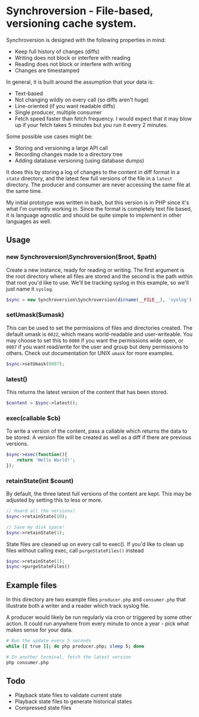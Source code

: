 Synchroversion - File-based, versioning cache system.
===================================================

Synchroversion is designed with the following properties in mind:

- Keep full history of changes (diffs)
- Writing does not block or interfere with reading
- Reading does not block or interfere with writing
- Changes are timestamped

In general, it is built around the assumption that your data is:

- Text-based
- Not changing wildly on every call (so diffs aren't huge)
- Line-oriented (if you want readable diffs)
- Single producer, multiple consumer
- Fetch speed faster than fetch frequency. I would expect that it may blow
  up if your fetch takes 5 minutes but you run it every 2 minutes.

Some possible use cases might be:

- Storing and versioning a large API call
- Recording changes made to a directory tree
- Adding database versioning (using database dumps)

It does this by storing a log of changes to the content in diff format in
a `state` directory, and the latest few full versions of the file in a `latest`
directory. The producer and consumer are never accessing the same file at the
same time.

My initial prototype was written in bash, but this version is in PHP since it's
what I'm currently working in. Since the format is completely text file based,
it is language agnostic and should be quite simple to implement in other
languages as well.

## Usage

### new Synchroversion\Synchroversion($root, $path)

Create a new instance, ready for reading or writing. The first argument is the
root directory where all files are stored and the second is the path within
that root you'd like to use. We'll be tracking syslog in this example, so we'll
just name it `syslog`.

```php
$sync = new Synchroversion\Synchroversion(dirname(__FILE__), 'syslog');
```

### setUmask($umask)

This can be used to set the permissions of files and directories created. The
default umask is `0022`, which means world-readable and user-writeable. You may
choose to set this to `0000` if you want the permissions wide open, or `0007`
if you want read/write for the user and group but deny permissions to others.
Check out documentation for UNIX `umask` for more examples.

```php
$sync->setUmask(0007);
```

### latest()

This returns the latest version of the content that has been stored.

```php
$content = $sync->latest();
```

### exec(callable $cb)

To write a version of the content, pass a callable which returns the data
to be stored. A version file will be created as well as a diff if there
are previous versions.

```php
$sync->exec(function(){
    return 'Hello World!';
});
```

### retainState(int $count)

By default, the three latest full versions of the content are kept. This may
be adjusted by setting this to less or more.

```php
// Hoard all the versions!
$sync->retainState(10);

// Save my disk space!
$sync->retainState(1);
```

State files are cleaned up on every call to exec(). If you'd like to clean up
files without calling exec, call `purgeStateFiles()` instead

```php
$sync->retainState(1);
$sync->purgeStateFiles()
```

## Example files

In this directory are two example files `producer.php` and `consumer.php` that
illustrate both a writer and a reader which track syslog file.

A producer would likely be run regularly via cron or triggered by some other
action. It could run anywhere from every minute to once a year - pick what
makes sense for your data.

```bash
# Run the update every 5 seconds
while [[ true ]]; do php producer.php; sleep 5; done

# In another terminal, fetch the latest version
php consumer.php
```

## Todo

- Playback state files to validate current state
- Playback state files to generate historical states
- Compressed state files
